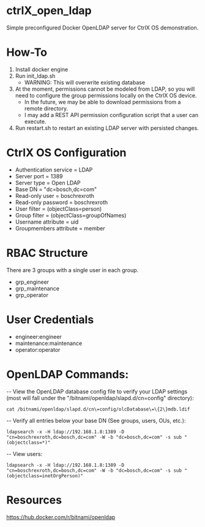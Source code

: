 # ctrlX_open_ldap
Simple preconfigured Docker OpenLDAP server for CtrlX OS demonstration.

# How-To
1. Install docker engine
2. Run init_ldap.sh
	- WARNING: This will overwrite existing database
3. At the moment, permissions cannot be modeled from LDAP, so you will need to configure the group permissions locally on the CtrlX OS device. 
	- In the future, we may be able to download permissions from a remote directory.
	- I may add a REST API permission configuration script that a user can execute.
4. Run restart.sh to restart an existing LDAP server with persisted changes.

# CtrlX OS Configuration
- Authentication service = LDAP
- Server port = 1389
- Server type = Open LDAP
- Base DN = "dc=bosch,dc=com"
- Read-only user = boschrexroth
- Read-only password = boschrexroth
- User filter = (objectClass=person)
- Group filter = (objectClass=groupOfNames)
- Username attribute = uid
- Groupmembers attribute = member

# RBAC Structure
There are 3 groups with a single user in each group. 
- grp_engineer
- grp_maintenance
- grp_operator

# User Credentials
- engineer:engineer
- maintenance:maintenance
- operator:operator

# OpenLDAP Commands:
 -- View the OpenLDAP database config file to verify your LDAP settings (most will fall under the "/bitnami/openldap/slapd.d/cn=config" directory): 
 
 	cat /bitnami/openldap/slapd.d/cn\=config/olcDatabase\=\{2\}mdb.ldif

-- Verify all entries below your base DN (See groups, users, OUs, etc.):

  	ldapsearch -x -H ldap://192.168.1.8:1389 -D "cn=boschrexroth,dc=bosch,dc=com" -W -b "dc=bosch,dc=com" -s sub "(objectclass=*)"
 
-- View users:

  	ldapsearch -x -H ldap://192.168.1.8:1389 -D "cn=boschrexroth,dc=bosch,dc=com" -W -b "dc=bosch,dc=com" -s sub "(objectclass=inetOrgPerson)"
 
# Resources
https://hub.docker.com/r/bitnami/openldap
